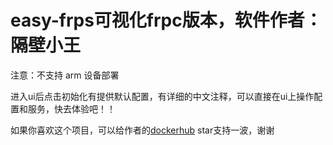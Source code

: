 # easy-frps可视化frpc版本，软件作者：隔壁小王

注意：不支持 arm 设备部署

进入ui后点击初始化有提供默认配置，有详细的中文注释，可以直接在ui上操作配置和服务，快去体验吧！！

如果你喜欢这个项目，可以给作者的[dockerhub](https://hub.docker.com/r/qq918652593/easy-frps) star支持一波，谢谢
